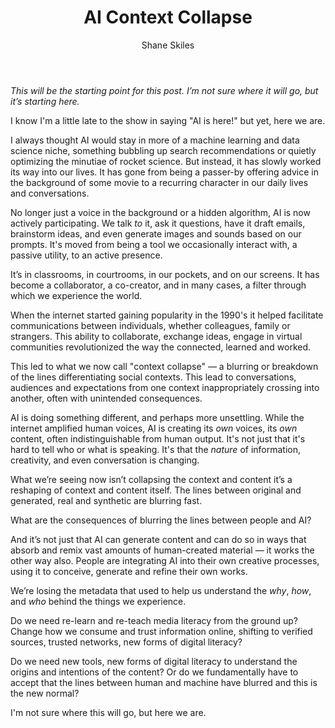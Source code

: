 ﻿---
layout: post
author: Shane Skiles
title: AI Context Collapse
tags: [ai, analysis, paper]
---
<i>This will be the starting point for this post. I’m not sure where it will go, 
but it’s starting here.</i>

I know I'm a little late to the show in saying "AI is here!" but yet, here we are. 

I always thought AI would stay in more of a machine learning and data science niche, 
something bubbling up search recommendations or quietly optimizing the minutiae of 
rocket science. But instead, it has slowly worked its way into our lives. 
It has gone from being a passer-by offering advice in the background of some movie 
to a recurring character in our daily lives and conversations.

No longer just a voice in the background or a hidden algorithm, AI is now actively
participating. We talk *to* it, ask it questions, have it draft emails, brainstorm ideas,
and even generate images and sounds based on our prompts. It's moved from being
a tool we occasionally interact with, a passive utility, to an active presence.

It’s in classrooms, in courtrooms, in our pockets, and on our screens. 
It has become a collaborator, a co-creator, and in many cases, a filter 
through which we experience the world. 

When the internet started gaining popularity in the 1990's it helped facilitate
communications between individuals, whether colleagues, family or strangers.
This ability to collaborate, exchange ideas, engage in virtual communities revolutionized
the way the connected, learned and worked.

This led to what we now call "context collapse" — a blurring or breakdown of the lines 
differentiating social contexts. This lead to conversations, audiences and expectations from 
one context inappropriately crossing into another, often with unintended consequences.

AI is doing something different, and perhaps more unsettling. While the internet amplified
human voices, AI is creating its *own* voices, its *own* content, often indistinguishable
from human output. It's not just that it's hard to tell who or what is speaking. 
It's that the *nature* of information, creativity, and even conversation is changing.

What we’re seeing now isn’t collapsing the context and content it’s a reshaping 
of context and content itself. The lines between original and generated, 
real and synthetic are blurring fast.

What are the consequences of blurring the lines between people and AI?

And it’s not just that AI can generate content and can do so in ways that 
absorb and remix vast amounts of human-created material — it works the 
other way also. People are integrating AI into their own creative 
processes, using it to conceive, generate and refine their own works.

We’re losing the metadata that used to help us understand
the *why*, *how*, and *who* behind the things we experience.

Do we need re-learn and re-teach media literacy from the ground up?
Change how we consume and trust information online, shifting to
verified sources, trusted networks, new forms of digital literacy?

Do we need new tools, new forms of digital literacy to understand the origins
and intentions of the content? Or do we fundamentally have to accept that the 
lines between human and machine have blurred and this is the new normal?

I'm not sure where this will go, but here we are.